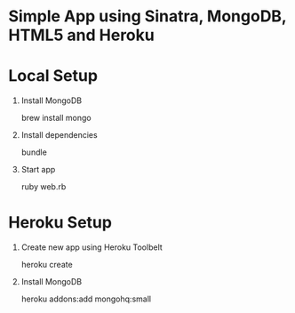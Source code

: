 # Simple App using Sinatra, MongoDB, HTML5 and Heroku

# Local Setup

1. Install MongoDB

    brew install mongo

2. Install dependencies

    bundle  

3. Start app

    ruby web.rb

# Heroku Setup

1. Create new app using Heroku Toolbelt

    heroku create

2. Install MongoDB

    heroku addons:add mongohq:small
	
